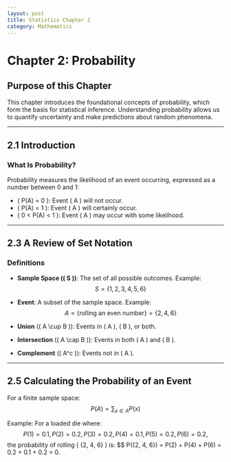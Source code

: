 ```yaml
---
layout: post
title: Statistics Chapter 2
category: Mathematics
---
```


# Chapter 2: Probability

## Purpose of this Chapter
This chapter introduces the foundational concepts of probability, which form the basis for statistical inference. Understanding probability allows us to quantify uncertainty and make predictions about random phenomena.

---

## 2.1 Introduction

### What Is Probability?
Probability measures the likelihood of an event occurring, expressed as a number between 0 and 1:
- \( P(A) = 0 \): Event \( A \) will not occur.
- \( P(A) = 1 \): Event \( A \) will certainly occur.
- \( 0 < P(A) < 1 \): Event \( A \) may occur with some likelihood.

---

## 2.3 A Review of Set Notation

### Definitions
- **Sample Space (\( S \))**: The set of all possible outcomes.
  Example:
  $$ S = \{1, 2, 3, 4, 5, 6\} $$

- **Event**: A subset of the sample space. Example:
  $$ A = \{\text{rolling an even number}\} = \{2, 4, 6\} $$

- **Union** (\( A \cup B \)): Events in \( A \), \( B \), or both.

- **Intersection** (\( A \cap B \)): Events in both \( A \) and \( B \).

- **Complement** (\( A^c \)): Events not in \( A \).

---

## 2.5 Calculating the Probability of an Event

For a finite sample space:
$$
P(A) = \sum_{x \in A} P(x)
$$

Example:
For a loaded die where:
$$
P(1) = 0.1, \, P(2) = 0.2, \, P(3) = 0.2, \, P(4) = 0.1, \, P(5) = 0.2, \, P(6) = 0.2,
$$
the probability of rolling \( \{2, 4, 6\} \) is:
$$
P(\{2, 4, 6\}) = P(2) + P(4) + P(6) = 0.2 + 0.1 + 0.2 = 0.
